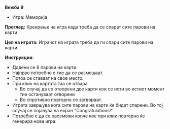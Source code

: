 **Вежба 9**
- Игра: Меморија

**Преглед:** Креирање на игра каде треба да се спарат сите парови на карти

**Цел на играта:** Играчот на играта треба да ги спари сите парови на карти.

**Инструкции**:  
- Дадени се 6 парови на карти.
- Најпрво потребно е тие да се размешаат.
- Потоа се ставаат на свое место.
- При клик на картата таа се отвара
   - Во случај да се отворени две карти кои се исти во истиот момент тие остануваат отворени
   - Во спротивно повторно се затвораат.
- Играта завршува кога сите парови на карти ќе бидат спарени. Во тој случај се појавува на екран "Congratulations!"
- Потребно е да се овозможи копче кое при клик повторно ќе генерира нова игра. 

